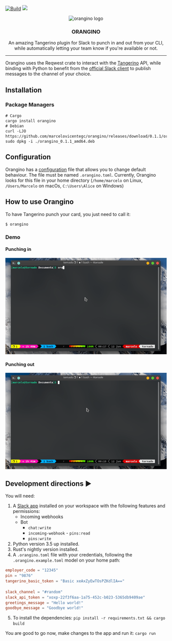 [![Build](https://github.com/marcelovicentegc/orangino/workflows/build/badge.svg)](https://github.com/marcelovicentegc/orangino/actions)
[![](https://img.shields.io/crates/v/orangino.svg)](https://crates.io/crates/orangino)

<p align="center">
  <img alt="orangino logo" src="assets/orangino.png" height="300" />
  <h3 align="center">ORANGINO</h3>
  <p align="center">An amazing Tangerino plugin for Slack to punch in and out from your CLI, while automatically letting your team know if you're available or not.</p>
</p>

---

Orangino uses the Reqwest crate to interact with the [Tangerino](https://app.tangerino.com.br/) API, while binding with Python to benefit from the [official Slack client](https://github.com/slackapi/python-slackclient) to publish messages to the channel of your choice.

## Installation

### Package Managers

```console
# Cargo
cargo install orangino
# Debian
curl -LJO https://github.com/marcelovicentegc/orangino/releases/download/0.1.1/orangino_0.1.1_amd64.deb
sudo dpkg -i ./orangino_0.1.1_amd64.deb
```

## Configuration

Orangino has a [configuration](.orangino.example.toml) file that allows you to change default behaviour.
The file must be named `.orangino.toml`. Currently, Orangino looks for
this file in your home directory (`/home/marcelo` on Linux, `/Users/Marcelo` on macOs, `C:\Users\Alice` on Windows)

## How to use Orangino

To have Tangerino punch your card, you just need to call it:

```shell
$ orangino
```

### Demo

#### Punching in

![Punching in](./assets/orangino-in.gif)

#### Punching out

![Punching in](./assets/orangino-out.gif)

## Development directions ▶️

You will need:

1. A [Slack app](https://api.slack.com/apps) installed on your workspace with the following features and permissions:
   - Incoming webhooks
   - Bot
     - `chat:write`
     - `incoming-webhook` - `pins:read`
     - `pins:write`
2. Python version 3.5 up installed.
3. Rust's nightly version installed.
4. A `.orangino.toml` file with your credentials, following the `.orangino.example.toml` model on your home path:

```toml
employer_code = "12345"
pin = "9876"
tangerino_basic_token = "Basic xeAxZyEwTOsPZKdlIA=="

slack_channel = "#random"
slack_api_token = "xoxp-22f3f6aa-1a75-452c-b023-5365db9409ae"
greetings_message = "Hello world!"
goodbye_message = "Goodbye world!"

```

5. To install the dependencies: `pip install -r requirements.txt && cargo build`

You are good to go now, make changes to the app and run it: `cargo run`

